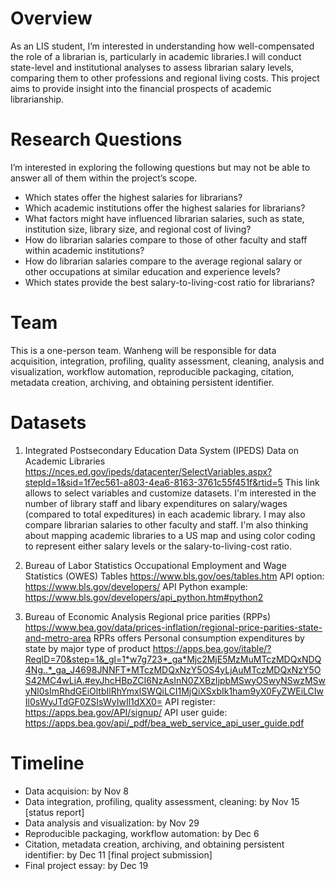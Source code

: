 # Overview
As an LIS student, I’m interested in understanding how well-compensated the role of a librarian is, particularly in academic libraries.I will conduct state-level and institutional analyses to assess librarian salary levels, comparing them to other professions and regional living costs. This project aims to provide insight into the financial prospects of academic librarianship. 

# Research Questions
I’m interested in exploring the following questions but may not be able to answer all of them within the project’s scope.
- Which states offer the highest salaries for librarians?
- Which academic institutions offer the highest salaries for librarians?
- What factors might have influenced librarian salaries, such as state, institution size, library size, and regional cost of living?
- How do librarian salaries compare to those of other faculty and staff within academic institutions?
- How do librarian salaries compare to the average regional salary or other occupations at similar education and experience levels?
- Which states provide the best salary-to-living-cost ratio for librarians?

# Team
This is a one-person team. Wanheng will be responsible for data acquisition, integration, profiling, quality assessment, cleaning, analysis and visualization, workflow automation, reproducible packaging, citation, metadata creation, archiving, and obtaining persistent identifier.

# Datasets
1. Integrated Postsecondary Education Data System (IPEDS) 
Data on Academic Libraries
https://nces.ed.gov/ipeds/datacenter/SelectVariables.aspx?stepId=1&sid=1f7ec561-a803-4ea6-8163-3761c55f451f&rtid=5
This link allows to select variables and customize datasets. 
I'm interested in the number of library staff and libary expenditures on salary/wages (compared to total expeditures) in each academic library. 
I may also compare librarian salaries to other faculty and staff.
I'm also thinking about mapping academic libraries to a US map and using color coding to represent either salary levels or the salary-to-living-cost ratio.

2. Bureau of Labor Statistics 
Occupational Employment and Wage Statistics (OWES) Tables
https://www.bls.gov/oes/tables.htm
API option: https://www.bls.gov/developers/
API Python example: https://www.bls.gov/developers/api_python.htm#python2

3. Bureau of Economic Analysis 
Regional price parities (RPPs)
https://www.bea.gov/data/prices-inflation/regional-price-parities-state-and-metro-area
RPRs offers Personal consumption expenditures by state by major type of product
https://apps.bea.gov/itable/?ReqID=70&step=1&_gl=1*w7g723*_ga*Mjc2MjE5MzMuMTczMDQxNDQ4Ng..*_ga_J4698JNNFT*MTczMDQxNzY5OS4yLjAuMTczMDQxNzY5OS42MC4wLjA.#eyJhcHBpZCI6NzAsInN0ZXBzIjpbMSwyOSwyNSwzMSwyNl0sImRhdGEiOltbIlRhYmxlSWQiLCI1MjQiXSxbIk1ham9yX0FyZWEiLCIwIl0sWyJTdGF0ZSIsWyIwIl1dXX0=
API register: https://apps.bea.gov/API/signup/
API user guide: https://apps.bea.gov/api/_pdf/bea_web_service_api_user_guide.pdf

# Timeline
- Data acquision: by Nov 8
- Data integration, profiling, quality assessment, cleaning: by Nov 15 [status report]
- Data analysis and visualization: by Nov 29
- Reproducible packaging, workflow automation: by Dec 6
- Citation, metadata creation, archiving, and obtaining persistent identifier: by Dec 11 [final project submission]
- Final project essay: by Dec 19